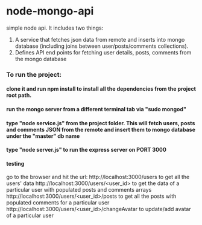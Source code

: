 # node-mongo-api
simple node api.
It includes two things:
1. A service that fetches json data from remote and inserts into mongo database (including joins between user/posts/comments collections).
2. Defines API end points for fetching user details, posts, comments from the mongo database

### To run the project:

#### clone it and run npm install to install all the dependencies from the project root path.

#### run the mongo server from a different terminal tab via "sudo mongod" 

#### type "node service.js" from the project folder. This will fetch users, posts and comments JSON from the remote and insert them to mongo database under the "master" db name

#### type "node server.js" to run the express server on PORT 3000

#### testing
go to the browser and hit the url: http://localhost:3000/users to get all the users' data
http://localhost:3000/users/<user_id> to get the data of a particular user with populated posts and comments arrays
http://localhost:3000/users/<user_id>/posts to get all the posts with populated comments for a particular user
http://localhost:3000/users/<user_id>/changeAvatar to update/add avatar of a particular user
